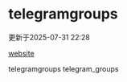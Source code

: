 # telegramgroups
更新于2025-07-31 22:28

[website](https://allgroups.github.io/telegramgroups/)

telegramgroups
telegram_groups
